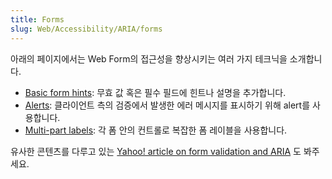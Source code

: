 ```yaml
---
title: Forms
slug: Web/Accessibility/ARIA/forms
---
```


아래의 페이지에서는 Web Form의 접근성을 향상시키는 여러 가지 테크닉을 소개합니다.

- [Basic form hints](/en/Accessibility/ARIA/Basic_form_hints): 무효 값 혹은 필수 필드에 힌트나 설명을 추가합니다.
- [Alerts](/en/Accessibility/ARIA/forms/alerts): 클라이언트 측의 검증에서 발생한 에러 메시지를 표시하기 위해 alert를 사용합니다.
- [Multi-part labels](/en/Accessibility/ARIA/forms/Multipart_labels): 각 폼 안의 컨트롤로 복잡한 폼 레이블을 사용합니다.

유사한 콘텐츠를 다루고 있는 [Yahoo! article on form validation and ARIA](https://web.archive.org/web/20120801225355/http://yaccessibilityblog.com/library/aria-invalid-form-inputs.html) 도 봐주세요.
